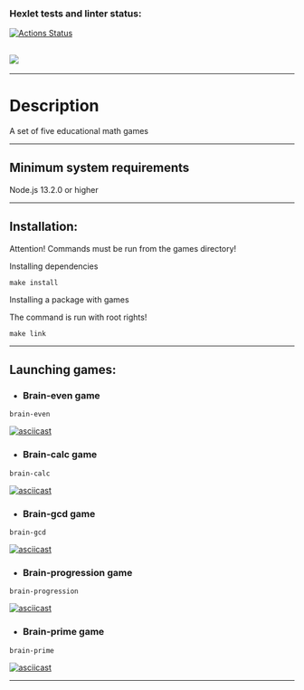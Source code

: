 ### Hexlet tests and linter status:

[![Actions Status](https://github.com/ToxicNN/frontend-project-44/workflows/hexlet-check/badge.svg)](https://github.com/ToxicNN/frontend-project-44/actions)

## <a href="https://codeclimate.com/github/ToxicNN/frontend-project-44/maintainability"><img src="https://api.codeclimate.com/v1/badges/0ae900498ba84d470d1a/maintainability" /></a>

---

# Description

A set of five educational math games

---

## Minimum system requirements

Node.js 13.2.0 or higher

---

## Installation:

Attention! Commands must be run from the games directory!

Installing dependencies

```
make install
```

Installing a package with games

The command is run with root rights!

```
make link
```

---

## Launching games:

- ### Brain-even game

```
brain-even
```

[![asciicast](https://asciinema.org/a/2KBZHEyGpv2vjCBOc61XiRnuf.svg)](https://asciinema.org/a/2KBZHEyGpv2vjCBOc61XiRnuf)

- ### Brain-calc game

```
brain-calc
```

[![asciicast](https://asciinema.org/a/1fVbNpzctJbzKaLX6Y2HMfRyn.svg)](https://asciinema.org/a/1fVbNpzctJbzKaLX6Y2HMfRyn)

- ### Brain-gcd game

```
brain-gcd
```

[![asciicast](https://asciinema.org/a/hpsMndQAer8iAndjMUvaUDw78.svg)](https://asciinema.org/a/hpsMndQAer8iAndjMUvaUDw78)

- ### Brain-progression game

```
brain-progression
```

[![asciicast](https://asciinema.org/a/mR9n3l9gbCglzk3FrY22q1t0c.svg)](https://asciinema.org/a/mR9n3l9gbCglzk3FrY22q1t0c)

- ### Brain-prime game

```
brain-prime
```

[![asciicast](https://asciinema.org/a/f1u96iWv0dhQW59H2aQpJr0sL.svg)](https://asciinema.org/a/f1u96iWv0dhQW59H2aQpJr0sL)

---
